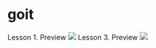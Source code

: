# goit
Lesson 1. Preview
![](https://cloud.githubusercontent.com/assets/4981121/10548845/2a8ddae4-7446-11e5-99ad-8575f26d756e.png)
Lesson 3. Preview
![](https://cloud.githubusercontent.com/assets/4981121/10798273/897fdf94-7daf-11e5-9ae3-fabff8124460.png)
